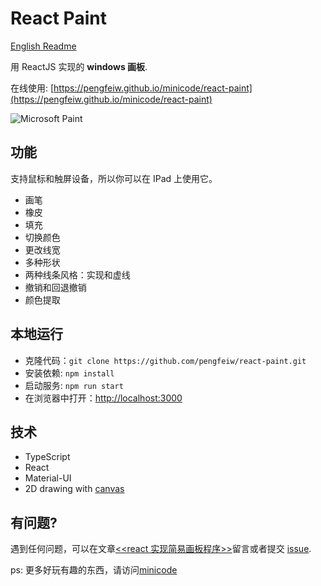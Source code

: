 # React Paint

[English Readme](./README.md)

用 ReactJS 实现的 **windows 画板**.

在线使用: [https://pengfeiw.github.io/minicode/react-paint](https://pengfeiw.github.io/minicode/react-paint)

![Microsoft Paint](https://cdn.jsdelivr.net/gh/pengfeiw/PengfeiBlog@1.0.0/image/69.png)

## 功能

支持鼠标和触屏设备，所以你可以在 IPad 上使用它。

- 画笔
- 橡皮
- 填充
- 切换颜色
- 更改线宽
- 多种形状
- 两种线条风格：实现和虚线
- 撤销和回退撤销
- 颜色提取

## 本地运行

- 克隆代码：`git clone https://github.com/pengfeiw/react-paint.git`
- 安装依赖: `npm install`
- 启动服务: `npm run start`
- 在浏览器中打开：[http://localhost:3000](http://localhost:3000)

## 技术

- TypeScript
- React
- Material-UI
- 2D drawing with [canvas](https://developer.mozilla.org/en-US/docs/Web/API/Canvas_API)

## 有问题?

遇到任何问题，可以在文章[<<react 实现简易画板程序>>](http://pengfeixc.com/blog/60d073bce97367196dce3efc)留言或者提交 [issue](https://github.com/pengfeiw/react-paint/issues).

ps: 更多好玩有趣的东西，请访问[minicode](https://pengfeiw.github.io/minicode)
